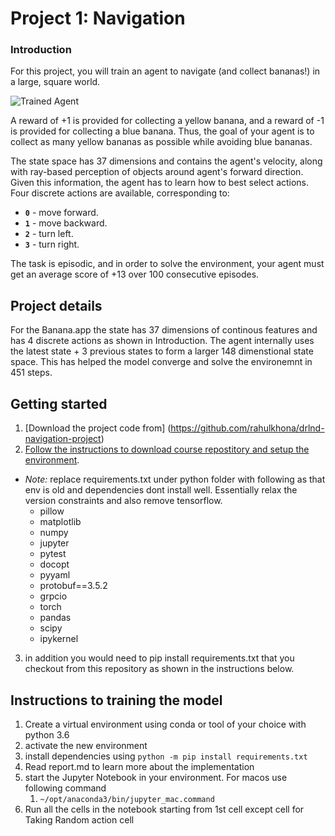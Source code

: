 [//]: # (Image References)

[image1]: https://user-images.githubusercontent.com/10624937/42135619-d90f2f28-7d12-11e8-8823-82b970a54d7e.gif "Trained Agent"

# Project 1: Navigation

### Introduction

For this project, you will train an agent to navigate (and collect bananas!) in a large, square world.  

![Trained Agent][image1]

A reward of +1 is provided for collecting a yellow banana, and a reward of -1 is provided for collecting a blue banana.  Thus, the goal of your agent is to collect as many yellow bananas as possible while avoiding blue bananas.  

The state space has 37 dimensions and contains the agent's velocity, along with ray-based perception of objects around agent's forward direction.  Given this information, the agent has to learn how to best select actions.  Four discrete actions are available, corresponding to:
- **`0`** - move forward.
- **`1`** - move backward.
- **`2`** - turn left.
- **`3`** - turn right.

The task is episodic, and in order to solve the environment, your agent must get an average score of +13 over 100 consecutive episodes.

## Project details
For the Banana.app the state has 37 dimensions of continous features and has 4 discrete actions as shown in Introduction. The agent internally uses the latest state + 3 previous states to form a larger 148 dimenstional state space. This has helped the model converge and solve the environemnt in 451 steps.

## Getting started
1. [Download the project code from] (https://github.com/rahulkhona/drlnd-navigation-project)
2.  [Follow the instructions to download course repostitory and setup the environment](https://github.com/udacity/Value-based-methods#dependencies). 
   - <i>Note:</i> replace requirements.txt under python folder with following as that env is old and dependencies dont install well. Essentially relax the version constraints and also remove tensorflow.
      - pillow
      - matplotlib
      - numpy
      - jupyter
      - pytest
      - docopt
      - pyyaml
      - protobuf==3.5.2
      - grpcio
      - torch
      - pandas
      - scipy
      - ipykernel
3. in addition you would need to pip install requirements.txt that you checkout from this repository as shown in the instructions below. 

## Instructions to training the model
1. Create a virtual environment using conda or tool of your choice with python 3.6
2. activate the new environment
3. install dependencies using `python -m pip install requirements.txt`
4. Read report.md to learn more about the implementation
5. start the Jupyter Notebook in your environment. For macos use following command
   1. `~/opt/anaconda3/bin/jupyter_mac.command`
6. Run all the cells in the notebook starting from 1st cell except cell for Taking Random action cell

